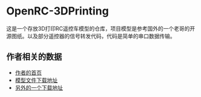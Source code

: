 # OpenRC-3DPrinting
这是一个存放3D打印RC遥控车模型的仓库，项目模型是参考国外的一个老哥的开源图纸。以及部分遥控器的信号转发代码，代码是简单的串口数据传输。

## 作者相关的数据
- [作者的首页](https://danielnoree.com/)
- [模型文件下载地址](https://grabcad.com/library/openrc-1-10-3d-printable-rc-truggy)
- [另外的一个下载地址](https://www.thingiverse.com/thing:42198)

